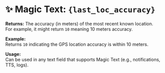 # ✨ Magic Text: `{last_loc_accuracy}`

**Returns:** The accuracy (in meters) of the most recent known location.  
For example, it might return `10` meaning 10 meters accuracy.

**Example:**  
Returns `10` indicating the GPS location accuracy is within 10 meters.

**Usage:**  
Can be used in any text field that supports Magic Text (e.g., notifications, TTS, logs).

